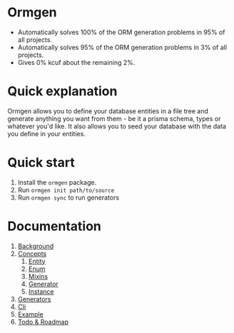 # Ormgen

-   Automatically solves 100% of the ORM generation problems in 95% of all projects.
-   Automatically solves 95% of the ORM generation problems in 3% of all projects.
-   Gives 0% kcuf about the remaining 2%.

# Quick explanation

Ormgen allows you to define your database entities in a file tree and generate anything you want from them - be it a prisma schema, types or whatever you'd like. It also allows you to seed your database with the data you define in your entities.

# Quick start

1. Install the `ormgen` package.
2. Run `ormgen init path/to/source`
3. Run `ormgen sync` to run generators

# Documentation

1. [Background](docs/2.background.md)
1. [Concepts](docs/3-0.Concepts.md)
    1. [Entity](docs/3-1.Entity.md)
    2. [Enum](docs/3-2.Enum.md)
    3. [Mixins](docs/3-3.Mixins.md)
    4. [Generator](docs/3-4.Generator.md)
    5. [Instance](docs/3-5.Instance.md)
1. [Generators](docs/4.Generators.md)
1. [Cli](docs/5.Cli.md)
1. [Example](docs/10.Example.md)
1. [Todo & Roadmap](docs/10.Roadmap.md)
